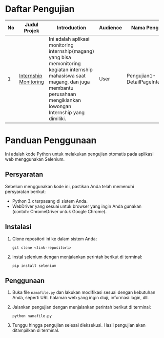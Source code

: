 # Daftar Pengujian

| No  | Judul Projek                                      | Introduction                                                                                                                                                                                     | Audience | Nama Pengujian                  | Link SQA                                                                                                         |
| --- | ------------------------------------------------- | ------------------------------------------------------------------------------------------------------------------------------------------------------------------------------------------------ | -------- | ------------------------------- | ---------------------------------------------------------------------------------------------------------------- |
| 1   | [Internship Monitoring](https://intermoni.my.id/) | Ini adalah aplikasi monitoring internship(magang) yang bisa memonitoring kegiatan internship mahasiswa saat magang, dan juga membantu perusahaan mengiklankan lowongan Internship yang dimiliki. | User     | Pengujian1-DetailPageInternship | [pengujian1](https://sqa-kareem.github.io/Fatwa-Fatahillah-Fatah/InternMonitoringApp/Test-DetailPageInternship/) |

# Panduan Penggunaan

Ini adalah kode Python untuk melakukan pengujian otomatis pada aplikasi web menggunakan Selenium.

## Persyaratan

Sebelum menggunakan kode ini, pastikan Anda telah memenuhi persyaratan berikut:

- Python 3.x terpasang di sistem Anda.
- WebDriver yang sesuai untuk browser yang ingin Anda gunakan (contoh: ChromeDriver untuk Google Chrome).

## Instalasi

1. Clone repositori ini ke dalam sistem Anda:

   ```
   git clone <link-repositori>
   ```

2. Instal selenium dengan menjalankan perintah berikut di terminal:

   ```
   pip install selenium
   ```

## Penggunaan

1. Buka file `namafile.py` dan lakukan modifikasi sesuai dengan kebutuhan Anda, seperti URL halaman web yang ingin diuji, informasi login, dll.

2. Jalankan pengujian dengan menjalankan perintah berikut di terminal:

   ```
   python namafile.py
   ```

3. Tunggu hingga pengujian selesai dieksekusi. Hasil pengujian akan ditampilkan di terminal.
